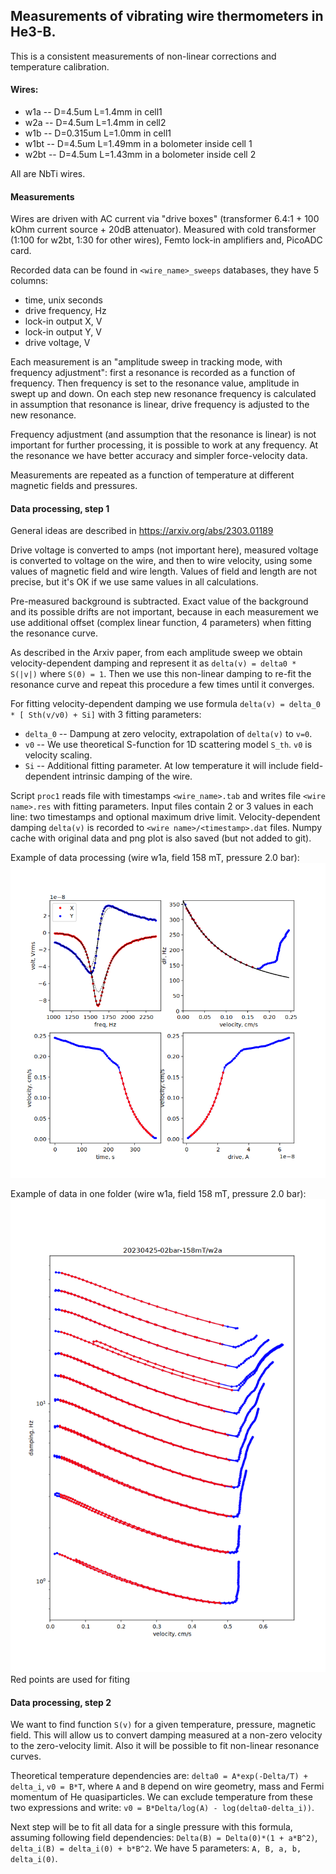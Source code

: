 ## Measurements of vibrating wire thermometers in He3-B.

This is a consistent measurements of non-linear corrections and
temperature calibration.

#### Wires:

* w1a -- D=4.5um L=1.4mm in cell1
* w2a -- D=4.5um L=1.4mm in cell2
* w1b -- D=0.315um L=1.0mm in cell1
* w1bt -- D=4.5um L=1.49mm in a bolometer inside cell 1
* w2bt -- D=4.5um L=1.43mm in a bolometer inside cell 2

All are NbTi wires. 

#### Measurements

Wires are driven with AC current via "drive boxes" (transformer 6.4:1 +
100 kOhm current source + 20dB attenuator). Measured with cold
transformer (1:100 for w2bt, 1:30 for other wires), Femto lock-in
amplifiers and, PicoADC card.

Recorded data can be found in `<wire_name>_sweeps` databases, they have 5 columns:
* time, unix seconds
* drive frequency, Hz
* lock-in output X, V
* lock-in output Y, V
* drive voltage, V

Each measurement is an "amplitude sweep in tracking mode, with frequency
adjustment": first a resonance is recorded as a function of frequency.
Then frequency is set to the resonance value, amplitude in swept up and
down. On each step new resonance frequency is calculated in assumption
that resonance is linear, drive frequency is adjusted to the new
resonance.

Frequency adjustment (and assumption that the resonance is linear) is not
important for further processing, it is possible to work at any frequency.
At the resonance we have better accuracy and simpler force-velocity data.

Measurements are repeated as a function of temperature at different magnetic
fields and pressures.


#### Data processing, step 1

General ideas are described in https://arxiv.org/abs/2303.01189

Drive voltage is converted to amps (not important here), measured voltage
is converted to voltage on the wire, and then to wire velocity, using
some values of magnetic field and wire length. Values of field and length
are not precise, but it's OK if we use same values in all calculations.

Pre-measured background is subtracted. Exact value of the background and
its possible drifts are not important, because in each measurement we use
additional offset (complex linear function, 4 parameters) when fitting
the resonance curve.

As described in the Arxiv paper, from each amplitude sweep we obtain
velocity-dependent damping and represent it as `delta(v) = delta0 *
S(|v|)` where `S(0) = 1`. Then we use this non-linear damping to re-fit
the resonance curve and repeat this procedure a few times until it
converges.

For fitting velocity-dependent damping we use formula
`delta(v) = delta_0 * [ Sth(v/v0) + Si]` with 3 fitting parameters:

* `delta_0` -- Dampung at zero velocity, extrapolation of `delta(v)` to `v=0`.
* `v0` -- We use theoretical S-function for 1D scattering model `S_th`. `v0` is velocity scaling.
* `Si` -- Additional fitting parameter. At low temperature it will include field-dependent
intrinsic damping of the wire.

Script `proc1` reads file with timestamps `<wire_name>.tab` and writes
file `<wire name>.res` with fitting parameters. Input files contain 2 or
3 values in each line: two timestamps and optional maximum drive limit.
Velocity-dependent damping `delta(v)` is recorded to `<wire
name>/<timestamp>.dat` files. Numpy cache with original data and png plot
is also saved (but not added to git).

Example of data processing (wire w1a, field 158 mT, pressure 2.0 bar):
![data1](https://raw.githubusercontent.com/slazav/data_f4_wire_b/main/example/1682522772.png)

Example of data in one folder (wire w1a, field 158 mT, pressure 2.0 bar):
![data1](https://raw.githubusercontent.com/slazav/data_f4_wire_b/main/20230425-02bar-158mT/w2a.png)
Red points are used for fiting


#### Data processing, step 2

We want to find function `S(v)` for a given temperature, pressure, magnetic field.
This will allow us to convert damping measured at a non-zero velocity to the
zero-velocity limit. Also it will be possible to fit non-linear resonance curves.

Theoretical temperature dependencies are: `delta0 = A*exp(-Delta/T) + delta_i`, `v0 = B*T`,
where `A` and `B` depend on wire geometry, mass and Fermi momentum of He quasiparticles.
We can exclude temperature from these two expressions and write:
`v0 = B*Delta/log(A) - log(delta0-delta_i))`.

Next step will be to fit all data for a single pressure with this formula, assuming
following field dependencies: `Delta(B) = Delta(0)*(1 + a*B^2)`, `delta_i(B) = delta_i(0) + b*B^2`.
We have 5 parameters: `A, B, a, b, delta_i(0)`.




